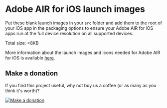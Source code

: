 Adobe AIR for iOS launch images
===============================
 
Put these blank launch images in your `src` folder and add them to the root of your iOS app in the packaging options to ensure your Adobe AIR for iOS apps run at the full device resolution on all supported devices.

Total size: <8KB

More information about the launch images and icons needed for Adobe AIR for iOS is available [here](http://help.adobe.com/en_US/air/build/WS901d38e593cd1bac1e63e3d129907d2886-8000.html#WS901d38e593cd1bac58d08f9112e26606ea8-8000).

Make a donation
---------------

If you find this project useful, why not buy us a coffee (or as many as you think it's worth)?

[![Make a donation](https://www.paypalobjects.com/en_US/GB/i/btn/btn_donateCC_LG.gif)](http://bit.ly/2ISO4xZ)
